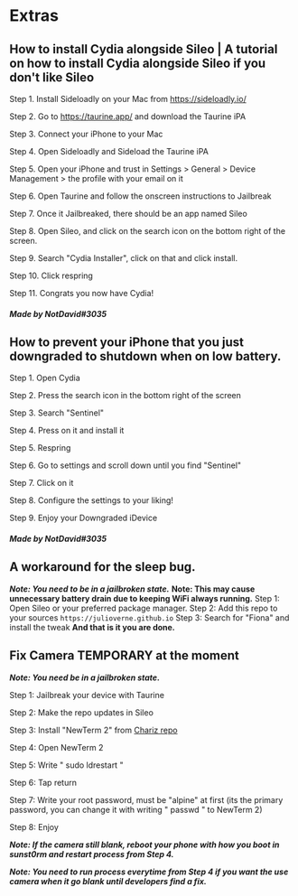 # Extras

## How to install Cydia alongside Sileo | A tutorial on how to install Cydia alongside Sileo if you don't like Sileo

Step 1. Install Sideloadly on your Mac from https://sideloadly.io/

Step 2. Go to https://taurine.app/ and download the Taurine iPA

Step 3. Connect your iPhone to your Mac

Step 4. Open Sideloadly and Sideload the Taurine iPA

Step 5. Open your iPhone and trust in Settings > General > Device Management > the profile with your email on it

Step 6. Open Taurine and follow the onscreen instructions to Jailbreak

Step 7. Once it Jailbreaked, there should be an app named Sileo

Step 8. Open Sileo, and click on the search icon on the bottom right of the screen.

Step 9. Search "Cydia Installer", click on that and click install.

Step 10. Click respring

Step 11. Congrats you now have Cydia!

##### Made by NotDavid#3035

## How to prevent your iPhone that you just downgraded to shutdown when on low battery.

Step 1. Open Cydia

Step 2. Press the search icon in the bottom right of the screen

Step 3. Search "Sentinel"

Step 4. Press on it and install it

Step 5. Respring

Step 6. Go to settings and scroll down until you find "Sentinel"

Step 7. Click on it

Step 8. Configure the settings to your liking!

Step 9. Enjoy your Downgraded iDevice

##### Made by NotDavid#3035

## A workaround for the sleep bug. ##
***Note: You need to be in a jailbroken state.***
**Note: This may cause unnecessary battery drain due to keeping WiFi always running.**
Step 1: Open Sileo or your preferred package manager.
Step 2: Add this repo to your sources `https://julioverne.github.io`
Step 3: Search for "Fiona" and install the tweak
**And that is it you are done.**

## Fix Camera TEMPORARY at the moment ##
***Note: You need be in a jailbroken state.***

Step 1: Jailbreak your device with Taurine

Step 2: Make the repo updates in Sileo

Step 3: Install "NewTerm 2" from [Chariz repo](https://repo.chariz.com/)

Step 4: Open NewTerm 2

Step 5: Write " sudo ldrestart " 

Step 6: Tap return

Step 7: Write your root password, must be "alpine" at first (its the primary password, you can change it with writing " passwd " to NewTerm 2)

Step 8: Enjoy


***Note: If the camera still blank, reboot your phone with how you boot in sunst0rm and restart process from Step 4.***

***Note: You need to run process everytime from Step 4 if you want the use camera when it go blank until developers find a fix.***







